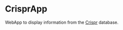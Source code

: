 # CrisprApp

WebApp to display information from the [Crispr](https://github.com/richysix/Crispr) database.
